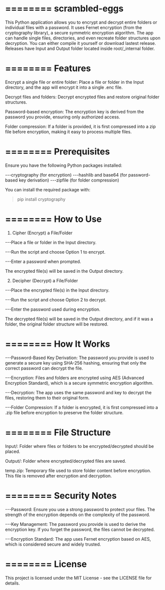 ========
scrambled-eggs
========
This Python application allows you to encrypt and decrypt entire folders or individual files with a password. It uses Fernet encryption (from the cryptography library), a secure symmetric encryption algorithm. The app can handle single files, directories, and even recreate folder structures upon decryption.
You can either compile it yourself or download lastest release.
Releases have Input and Output folder located inside root/_internal folder.

========
Features
========
Encrypt a single file or entire folder: Place a file or folder in the Input directory, and the app will encrypt it into a single .enc file.

Decrypt files and folders: Decrypt encrypted files and restore original folder structures.

Password-based encryption: The encryption key is derived from the password you provide, ensuring only authorized access.

Folder compression: If a folder is provided, it is first compressed into a zip file before encryption, making it easy to process multiple files.


========
Prerequisites
========
Ensure you have the following Python packages installed:

---cryptography (for encryption)
---hashlib and base64 (for password-based key derivation)
---zipfile (for folder compression)

You can install the required package with:

>pip install cryptography

========
How to Use
========
1. Cipher (Encrypt) a File/Folder


---Place a file or folder in the Input directory.

---Run the script and choose Option 1 to encrypt.

---Enter a password when prompted.


The encrypted file(s) will be saved in the Output directory.

2. Decipher (Decrypt) a File/Folder
   
---Place the encrypted file(s) in the Input directory.

---Run the script and choose Option 2 to decrypt.

---Enter the password used during encryption.

The decrypted file(s) will be saved in the Output directory, and if it was a folder, the original folder structure will be restored.


========
How It Works
========
---Password-Based Key Derivation: The password you provide is used to generate a secure key using SHA-256 hashing, ensuring that only the correct password can decrypt the file.

---Encryption: Files and folders are encrypted using AES (Advanced Encryption Standard), which is a secure symmetric encryption algorithm.

---Decryption: The app uses the same password and key to decrypt the files, restoring them to their original form.

---Folder Compression: If a folder is encrypted, it is first compressed into a .zip file before encryption to preserve the folder structure.


========
File Structure
========
Input/: Folder where files or folders to be encrypted/decrypted should be placed.

Output/: Folder where encrypted/decrypted files are saved.

temp.zip: Temporary file used to store folder content before encryption. This file is removed after encryption and decryption.


========
Security Notes
========
---Password: Ensure you use a strong password to protect your files. The strength of the encryption depends on the complexity of the password.

---Key Management: The password you provide is used to derive the encryption key. If you forget the password, the files cannot be decrypted.

---Encryption Standard: The app uses Fernet encryption based on AES, which is considered secure and widely trusted.


========
License
========
This project is licensed under the MIT License - see the LICENSE file for details.
